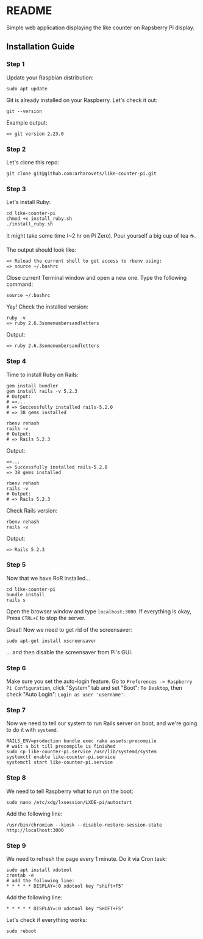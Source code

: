 # README

Simple web application displaying the like counter on Rapsberry Pi display.

## Installation Guide

### Step 1

Update your Raspbian distribution:

    sudo apt update

Git is already installed on your Raspberry. Let's check it out:

    git --version

Example output:

    => git version 2.23.0

### Step 2

Let's clone this repo:

    git clone git@github.com:arharovets/like-counter-pi.git

### Step 3

Let's install Ruby:

    cd like-counter-pi
    chmod +x install_ruby.sh
    ./install_ruby.sh

It might take some time (~2 hr on Pi Zero). Pour yourself a big cup of tea ☕️.

The output should look like:

    => Reload the current shell to get access to rbenv using:
    => source ~/.bashrc

Close current Terminal window and open a new one. Type the following command:

    source ~/.bashrc

Yay! Check the installed version:

    ruby -v
    => ruby 2.6.3somenumbersandletters

Output:

    => ruby 2.6.3somenumbersandletters

### Step 4

Time to install Ruby on Rails:

    gem install bundler
    gem install rails -v 5.2.3
    # Output:
    # =>...
    # => Successfully installed rails-5.2.0
    # => 38 gems installed
    
    rbenv rehash
    rails -v
    # Output:
    # => Rails 5.2.3

Output:

    =>...
    => Successfully installed rails-5.2.0
    => 38 gems installed
    
    rbenv rehash
    rails -v
    # Output:
    # => Rails 5.2.3

Check Rails version:

    rbenv rehash
    rails -v

Output:

    => Rails 5.2.3

### Step 5

Now that we have RoR installed...

    cd like-counter-pi
    bundle install
    rails s

Open the browser window and type `localhost:3000`. If everything is okay, Press `CTRL+C` to stop the server.

Great! Now we need to get rid of the screensaver:

    sudo apt-get install xscreensaver

... and then disable the screensaver from Pi's GUI.

### Step 6

Make sure you set the auto-login feature.
Go to `Preferences -> Raspberry Pi Configuration`, click "System" tab and set "Boot": `To Desktop`, then check "Auto Login": `Login as user 'username'`.

### Step 7

Now we need to tell our system to run Rails server on boot, and we're going to do it with `systemd`.

    RAILS_ENV=production bundle exec rake assets:precompile
    # wait a bit till precompile is finished
    sudo cp like-counter-pi.service /usr/lib/systemd/system
    systemctl enable like-counter-pi.service
    systemctl start like-counter-pi.service

### Step 8

We need to tell Raspberry what to run on the boot:

    sudo nano /etc/xdg/lxsession/LXDE-pi/autostart

Add the following line:

    /usr/bin/chromium --kiosk --disable-restore-session-state http://localhost:3000

### Step 9

We need to refresh the page every 1 minute. Do it via Cron task:

    sudo apt install xdotool
    crontab -e
    # add the following line:
    * * * * * DISPLAY=:0 xdotool key "shift+F5"

Add the following line:

    * * * * * DISPLAY=:0 xdotool key "SHIFT+F5"

Let's check if everything works:

    sudo reboot
